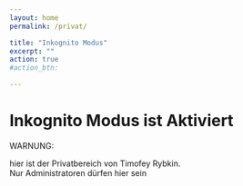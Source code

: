 ```yaml
---
layout: home
permalink: /privat/

title: "Inkognito Modus"
excerpt: ""
action: true
#action_btn:

---
```


# Inkognito Modus ist Aktiviert
WARNUNG:


hier ist der Privatbereich von Timofey Rybkin.\
Nur Administratoren dürfen hier sein


